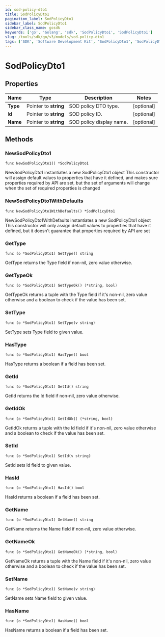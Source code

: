 ```yaml
---
id: sod-policy-dto1
title: SodPolicyDto1
pagination_label: SodPolicyDto1
sidebar_label: SodPolicyDto1
sidebar_class_name: gosdk
keywords: ['go', 'Golang', 'sdk', 'SodPolicyDto1', 'SodPolicyDto1'] 
slug: /tools/sdk/go/v3/models/sod-policy-dto1
tags: ['SDK', 'Software Development Kit', 'SodPolicyDto1', 'SodPolicyDto1']
---
```


# SodPolicyDto1

## Properties

Name | Type | Description | Notes
------------ | ------------- | ------------- | -------------
**Type** | Pointer to **string** | SOD policy DTO type. | [optional] 
**Id** | Pointer to **string** | SOD policy ID. | [optional] 
**Name** | Pointer to **string** | SOD policy display name. | [optional] 

## Methods

### NewSodPolicyDto1

`func NewSodPolicyDto1() *SodPolicyDto1`

NewSodPolicyDto1 instantiates a new SodPolicyDto1 object
This constructor will assign default values to properties that have it defined,
and makes sure properties required by API are set, but the set of arguments
will change when the set of required properties is changed

### NewSodPolicyDto1WithDefaults

`func NewSodPolicyDto1WithDefaults() *SodPolicyDto1`

NewSodPolicyDto1WithDefaults instantiates a new SodPolicyDto1 object
This constructor will only assign default values to properties that have it defined,
but it doesn't guarantee that properties required by API are set

### GetType

`func (o *SodPolicyDto1) GetType() string`

GetType returns the Type field if non-nil, zero value otherwise.

### GetTypeOk

`func (o *SodPolicyDto1) GetTypeOk() (*string, bool)`

GetTypeOk returns a tuple with the Type field if it's non-nil, zero value otherwise
and a boolean to check if the value has been set.

### SetType

`func (o *SodPolicyDto1) SetType(v string)`

SetType sets Type field to given value.

### HasType

`func (o *SodPolicyDto1) HasType() bool`

HasType returns a boolean if a field has been set.

### GetId

`func (o *SodPolicyDto1) GetId() string`

GetId returns the Id field if non-nil, zero value otherwise.

### GetIdOk

`func (o *SodPolicyDto1) GetIdOk() (*string, bool)`

GetIdOk returns a tuple with the Id field if it's non-nil, zero value otherwise
and a boolean to check if the value has been set.

### SetId

`func (o *SodPolicyDto1) SetId(v string)`

SetId sets Id field to given value.

### HasId

`func (o *SodPolicyDto1) HasId() bool`

HasId returns a boolean if a field has been set.

### GetName

`func (o *SodPolicyDto1) GetName() string`

GetName returns the Name field if non-nil, zero value otherwise.

### GetNameOk

`func (o *SodPolicyDto1) GetNameOk() (*string, bool)`

GetNameOk returns a tuple with the Name field if it's non-nil, zero value otherwise
and a boolean to check if the value has been set.

### SetName

`func (o *SodPolicyDto1) SetName(v string)`

SetName sets Name field to given value.

### HasName

`func (o *SodPolicyDto1) HasName() bool`

HasName returns a boolean if a field has been set.


